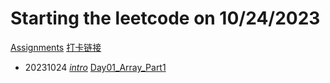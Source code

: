 # Starting the leetcode on 10/24/2023
[Assignments](https://docs.qq.com/doc/DUHJoZUpVUGxQbFZY)
[打卡链接](https://docs.qq.com/sheet/DUFJYTWFWcUNReWh1?tab=BB08J2)

* 20231024
_[intro](https://docs.qq.com/doc/DUG9UR2ZUc3BjRUdY)_
[Day01_Array_Part1](Day01_Array.md)